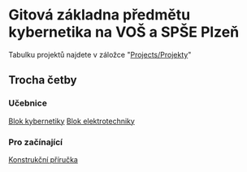 # Gitová základna předmětu kybernetika na VOŠ a SPŠE Plzeň

Tabulku projektů najdete v záložce "[Projects/Projekty](https://github.com/orgs/Kybernetika-SPSE/projects/6)"

## Trocha četby
### Učebnice
[Blok kybernetiky](https://kybernetika-spse.github.io/skripta-kyb/#/)
[Blok elektrotechniky](https://github.com/Kybernetika-SPSE/pe-ar/wiki)

### Pro začínající
[Konstrukční příručka](https://kybernetika-spse.github.io/konstrukcni-prirucka/#/)
